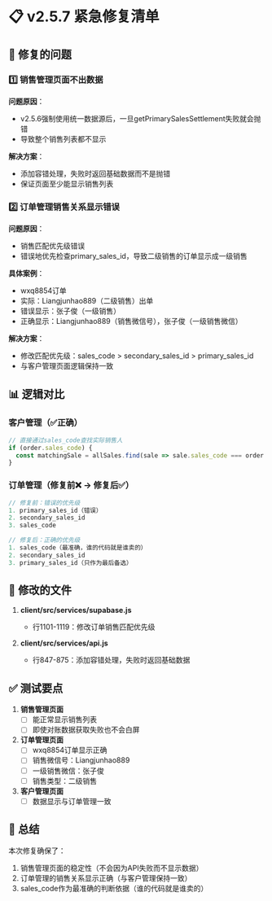 # 📋 v2.5.7 紧急修复清单

## 🚨 修复的问题

### 1️⃣ 销售管理页面不出数据
**问题原因**：
- v2.5.6强制使用统一数据源后，一旦getPrimarySalesSettlement失败就会抛错
- 导致整个销售列表都不显示

**解决方案**：
- 添加容错处理，失败时返回基础数据而不是抛错
- 保证页面至少能显示销售列表

### 2️⃣ 订单管理销售关系显示错误
**问题原因**：
- 销售匹配优先级错误
- 错误地优先检查primary_sales_id，导致二级销售的订单显示成一级销售

**具体案例**：
- wxq8854订单
- 实际：Liangjunhao889（二级销售）出单
- 错误显示：张子俊（一级销售）
- 正确显示：Liangjunhao889（销售微信号），张子俊（一级销售微信）

**解决方案**：
- 修改匹配优先级：sales_code > secondary_sales_id > primary_sales_id
- 与客户管理页面逻辑保持一致

## 📊 逻辑对比

### 客户管理（✅正确）
```javascript
// 直接通过sales_code查找实际销售人
if (order.sales_code) {
  const matchingSale = allSales.find(sale => sale.sales_code === order.sales_code);
}
```

### 订单管理（修复前❌ → 修复后✅）
```javascript
// 修复前：错误的优先级
1. primary_sales_id（错误）
2. secondary_sales_id
3. sales_code

// 修复后：正确的优先级
1. sales_code（最准确，谁的代码就是谁卖的）
2. secondary_sales_id
3. primary_sales_id（只作为最后备选）
```

## 🔧 修改的文件

1. **client/src/services/supabase.js**
   - 行1101-1119：修改订单销售匹配优先级

2. **client/src/services/api.js**
   - 行847-875：添加容错处理，失败时返回基础数据

## ✅ 测试要点

1. **销售管理页面**
   - [ ] 能正常显示销售列表
   - [ ] 即使对账数据获取失败也不会白屏

2. **订单管理页面**
   - [ ] wxq8854订单显示正确
   - [ ] 销售微信号：Liangjunhao889
   - [ ] 一级销售微信：张子俊
   - [ ] 销售类型：二级销售

3. **客户管理页面**
   - [ ] 数据显示与订单管理一致

## 📝 总结

本次修复确保了：
1. 销售管理页面的稳定性（不会因为API失败而不显示数据）
2. 订单管理的销售关系显示正确（与客户管理保持一致）
3. sales_code作为最准确的判断依据（谁的代码就是谁卖的）
